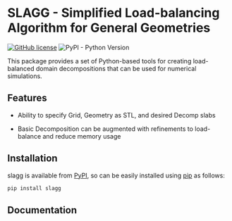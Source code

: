 # SLAGG - Simplified Load-balancing Algorithm for General Geometries

<!---
[![Documentation Status](https://readthedocs.org/projects/inference-tools/badge/?version=stable)](https://inference-tools.readthedocs.io/en/stable/?badge=stable)
[![PyPI - Downloads](https://img.shields.io/pypi/dm/inference-tools?color=purple)](https://pypi.org/project/inference-tools/)
[![DOI](https://zenodo.org/badge/149741362.svg)](https://zenodo.org/badge/latestdoi/149741362)
-->
[![GitHub license](https://img.shields.io/github/license/JarrodLeddy/slagg)](https://github.com/JarrodLeddy/slagg/blob/main/LICENSE)
![PyPI - Python Version](https://img.shields.io/pypi/pyversions/slagg)

This package provides a set of Python-based tools for creating load-balanced
domain decompositions that can be used for numerical simulations.

## Features

 - Ability to specify Grid, Geometry as STL, and desired Decomp slabs
 
 - Basic Decomposition can be augmented with refinements to load-balance and reduce memory usage

## Installation

slagg is available from [PyPI](https://pypi.org/project/slagg/), 
so can be easily installed using [pip](https://pip.pypa.io/en/stable/) as follows:
```bash
pip install slagg
```

## Documentation
<!---
Full documentation is available at [inference-tools.readthedocs.io](https://inference-tools.readthedocs.io/en/stable/).
-->
